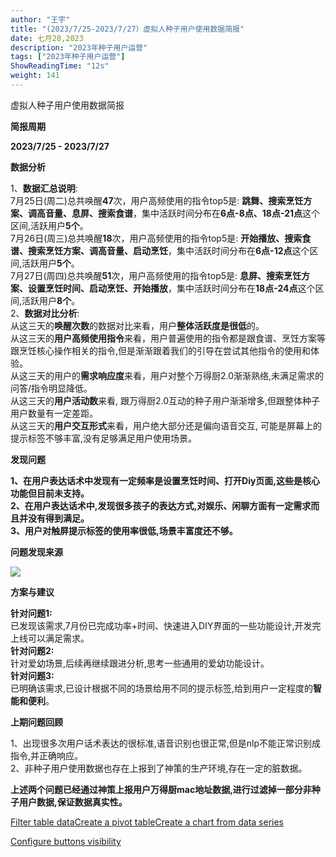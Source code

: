 ```yaml
---
author: "王宇"
title: "(2023/7/25-2023/7/27）虚拟人种子用户使用数据简报"
date: 七月28,2023
description: "2023年种子用户运营"
tags: ["2023年种子用户运营"]
ShowReadingTime: "12s"
weight: 141
---
```

虚拟人种子用户使用数据简报

**简报周期**

**2023/7/25 - 2023/7/27**

**数据分析**

1、**数据汇总说明**:  
7月25日(周二)总共唤醒**47**次，用户高频使用的指令top5是: **跳舞、搜索烹饪方案、调高音量、息屏、搜索食谱**，集中活跃时间分布在**6点-8点、18点-21点**这个区间,活跃用户**5个**。  
7月26日(周三)总共唤醒**18**次，用户高频使用的指令top5是: **开始播放、搜索食谱、搜索烹饪方案、调高音量、启动烹饪**，集中活跃时间分布在**6点-12点**这个区间,活跃用户**5个**。  
7月27日(周四)总共唤醒**51**次，用户高频使用的指令top5是: **息屏、搜索烹饪方案、设置烹饪时间、启动烹饪、开始播放**，集中活跃时间分布在**18点-24点**这个区间,活跃用户**8个**。  
2、**数据对比分析**:  
从这三天的**唤醒次数**的数据对比来看，用户**整体活跃度是很低**的。  
从这三天的**用户高频使用指令**来看，用户普遍使用的指令都是跟食谱、烹饪方案等跟烹饪核心操作相关的指令,但是渐渐跟着我们的引导在尝试其他指令的使用和体验。  
从这三天的用户的**需求响应度**来看，用户对整个万得厨2.0渐渐熟络,未满足需求的问答/指令明显降低。  
从这三天的**用户活动数**来看, 跟万得厨2.0互动的种子用户渐渐增多,但跟整体种子用户数量有一定差距。  
从这三天的**用户交互形式**来看，用户绝大部分还是偏向语音交互, 可能是屏幕上的提示标签不够丰富,没有足够满足用户使用场景。

**发现问题**

  
**1、在用户表达话术中发现有一定频率是设置烹饪时间、打开Diy页面,这些是核心功能但目前未支持。**  
**2、在用户表达话术中,发现很多孩子的表达方式,对娱乐、闲聊方面有一定需求而且并没有得到满足。**  
**3、用户对触屏提示标签的使用率很低,场景丰富度还不够。**  
  

**问题发现来源**

![](/download/attachments/105270582/image2023-7-28_10-31-47.png?version=1&modificationDate=1690511507606&api=v2)

**方案与建议**

**针对问题1:**  
已发现该需求,7月份已完成功率+时间、快速进入DIY界面的一些功能设计,开发完上线可以满足需求。  
**针对问题2:**  
针对爱幼场景,后续再继续跟进分析,思考一些通用的爱幼功能设计。  
**针对问题3:**  
已明确该需求,已设计根据不同的场景给用不同的提示标签,给到用户一定程度的**智能和便利**。

**上期问题回顾**

1、出现很多次用户话术表达的很标准,语音识别也很正常,但是nlp不能正常识别成指令,并正确响应。  
2、非种子用户使用数据也存在上报到了神策的生产环境,存在一定的脏数据。

**上述两个问题已经通过神策上报用户万得厨mac地址数据,进行过滤掉一部分非种子用户数据,保证数据真实性。**

[Filter table data](#)[Create a pivot table](#)[Create a chart from data series](#)

[Configure buttons visibility](/users/tfac-settings.action)